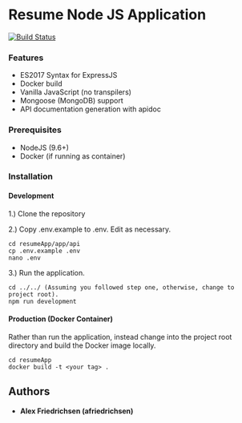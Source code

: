 # Resume Node JS Application
[![Build Status](https://travis-ci.org/afriedrichsen/resumeApp.svg?branch=master)](https://travis-ci.org/afriedrichsen/resumeApp)

### Features
* ES2017 Syntax for ExpressJS
* Docker build
* Vanilla JavaScript (no transpilers)
* Mongoose (MongoDB) support
* API documentation generation with apidoc


### Prerequisites

* NodeJS (9.6+)
* Docker (if running as container)


### Installation

#### Development
1.) Clone the repository

2.) Copy .env.example to .env. Edit as necessary.
```
cd resumeApp/app/api
cp .env.example .env
nano .env
```

3.) Run the application.
```
cd ../../ (Assuming you followed step one, otherwise, change to project root).
npm run development
```
#### Production (Docker Container)

Rather than run the application, instead change into the project root directory and build the Docker image locally.

```
cd resumeApp
docker build -t <your tag> .
```

## Authors

* **Alex Friedrichsen (afriedrichsen)**
